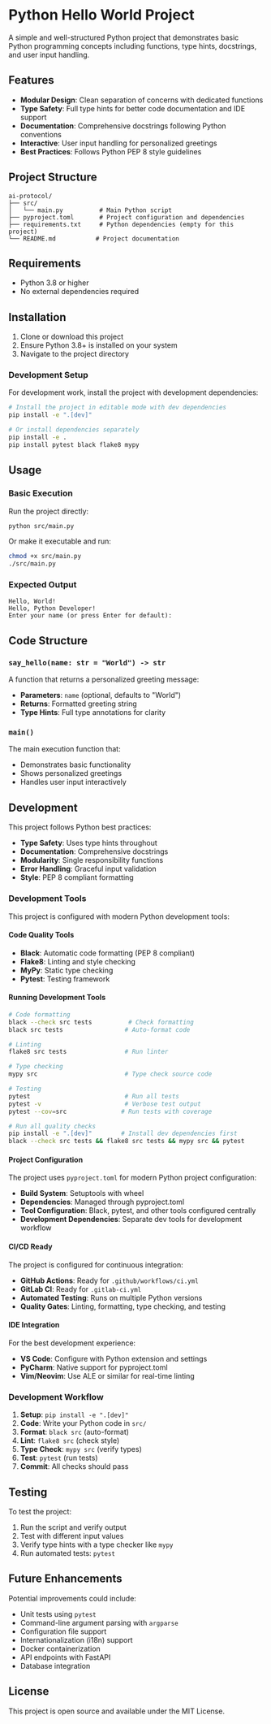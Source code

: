 # Python Hello World Project

A simple and well-structured Python project that demonstrates basic Python programming concepts including functions, type hints, docstrings, and user input handling.

## Features

- **Modular Design**: Clean separation of concerns with dedicated functions
- **Type Safety**: Full type hints for better code documentation and IDE support
- **Documentation**: Comprehensive docstrings following Python conventions
- **Interactive**: User input handling for personalized greetings
- **Best Practices**: Follows Python PEP 8 style guidelines

## Project Structure

```
ai-protocol/
├── src/
│   └── main.py          # Main Python script
├── pyproject.toml       # Project configuration and dependencies
├── requirements.txt     # Python dependencies (empty for this project)
└── README.md           # Project documentation
```

## Requirements

- Python 3.8 or higher
- No external dependencies required

## Installation

1. Clone or download this project
2. Ensure Python 3.8+ is installed on your system
3. Navigate to the project directory

### Development Setup

For development work, install the project with development dependencies:

```bash
# Install the project in editable mode with dev dependencies
pip install -e ".[dev]"

# Or install dependencies separately
pip install -e .
pip install pytest black flake8 mypy
```

## Usage

### Basic Execution

Run the project directly:

```bash
python src/main.py
```

Or make it executable and run:

```bash
chmod +x src/main.py
./src/main.py
```

### Expected Output

```
Hello, World!
Hello, Python Developer!
Enter your name (or press Enter for default):
```

## Code Structure

### `say_hello(name: str = "World") -> str`

A function that returns a personalized greeting message:

- **Parameters**: `name` (optional, defaults to "World")
- **Returns**: Formatted greeting string
- **Type Hints**: Full type annotations for clarity

### `main()`

The main execution function that:

- Demonstrates basic functionality
- Shows personalized greetings
- Handles user input interactively

## Development

This project follows Python best practices:

- **Type Safety**: Uses type hints throughout
- **Documentation**: Comprehensive docstrings
- **Modularity**: Single responsibility functions
- **Error Handling**: Graceful input validation
- **Style**: PEP 8 compliant formatting

### Development Tools

This project is configured with modern Python development tools:

#### **Code Quality Tools**

- **Black**: Automatic code formatting (PEP 8 compliant)
- **Flake8**: Linting and style checking
- **MyPy**: Static type checking
- **Pytest**: Testing framework

#### **Running Development Tools**

```bash
# Code formatting
black --check src tests          # Check formatting
black src tests                 # Auto-format code

# Linting
flake8 src tests                # Run linter

# Type checking
mypy src                        # Type check source code

# Testing
pytest                          # Run all tests
pytest -v                       # Verbose test output
pytest --cov=src               # Run tests with coverage

# Run all quality checks
pip install -e ".[dev]"        # Install dev dependencies first
black --check src tests && flake8 src tests && mypy src && pytest
```

#### **Project Configuration**

The project uses `pyproject.toml` for modern Python project configuration:

- **Build System**: Setuptools with wheel
- **Dependencies**: Managed through pyproject.toml
- **Tool Configuration**: Black, pytest, and other tools configured centrally
- **Development Dependencies**: Separate dev tools for development workflow

#### **CI/CD Ready**

The project is configured for continuous integration:

- **GitHub Actions**: Ready for `.github/workflows/ci.yml`
- **GitLab CI**: Ready for `.gitlab-ci.yml`
- **Automated Testing**: Runs on multiple Python versions
- **Quality Gates**: Linting, formatting, type checking, and testing

#### **IDE Integration**

For the best development experience:

- **VS Code**: Configure with Python extension and settings
- **PyCharm**: Native support for pyproject.toml
- **Vim/Neovim**: Use ALE or similar for real-time linting

### Development Workflow

1. **Setup**: `pip install -e ".[dev]"`
2. **Code**: Write your Python code in `src/`
3. **Format**: `black src` (auto-format)
4. **Lint**: `flake8 src` (check style)
5. **Type Check**: `mypy src` (verify types)
6. **Test**: `pytest` (run tests)
7. **Commit**: All checks should pass

## Testing

To test the project:

1. Run the script and verify output
2. Test with different input values
3. Verify type hints with a type checker like `mypy`
4. Run automated tests: `pytest`

## Future Enhancements

Potential improvements could include:

- Unit tests using `pytest`
- Command-line argument parsing with `argparse`
- Configuration file support
- Internationalization (i18n) support
- Docker containerization
- API endpoints with FastAPI
- Database integration

## License

This project is open source and available under the MIT License.
